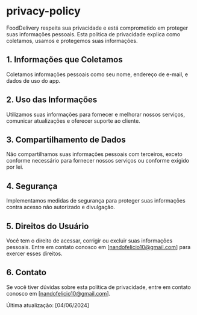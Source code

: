 # privacy-policy

FoodDelivery respeita sua privacidade e está comprometido em proteger suas informações pessoais. Esta política de privacidade explica como coletamos, usamos e protegemos suas informações.

## 1. Informações que Coletamos
Coletamos informações pessoais como seu nome, endereço de e-mail, e dados de uso do app.

## 2. Uso das Informações
Utilizamos suas informações para fornecer e melhorar nossos serviços, comunicar atualizações e oferecer suporte ao cliente.

## 3. Compartilhamento de Dados
Não compartilhamos suas informações pessoais com terceiros, exceto conforme necessário para fornecer nossos serviços ou conforme exigido por lei.

## 4. Segurança
Implementamos medidas de segurança para proteger suas informações contra acesso não autorizado e divulgação.

## 5. Direitos do Usuário
Você tem o direito de acessar, corrigir ou excluir suas informações pessoais. Entre em contato conosco em [nandofelicio10@gmail.com] para exercer esses direitos.

## 6. Contato
Se você tiver dúvidas sobre esta política de privacidade, entre em contato conosco em [nandofelicio10@gmail.com].

Última atualização: [04/06/2024]
